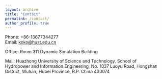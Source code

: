 ```yaml
---
layout: archive
title: "Contact"
permalink: /contact/
author_profile: true
---
```


Phone: +86-13677344277 <br>
Email: koko@hust.edu.cn<br>

Office: Room 311 Dynamic Simulation Building <br>

Mail: Huazhong University of Science and Technology, School of Hydropower and Information Engineering, No. 1037 Luoyu Road, Hongshan District, Wuhan, Hubei Province, R.P. China 430074

